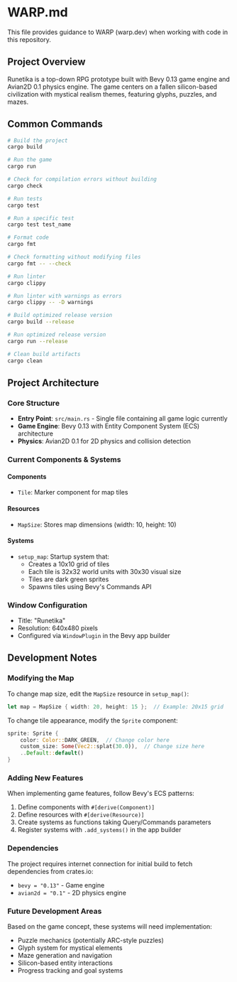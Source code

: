 # WARP.md

This file provides guidance to WARP (warp.dev) when working with code in this repository.

## Project Overview

Runetika is a top-down RPG prototype built with Bevy 0.13 game engine and Avian2D 0.1 physics engine. The game centers on a fallen silicon-based civilization with mystical realism themes, featuring glyphs, puzzles, and mazes.

## Common Commands

```bash
# Build the project
cargo build

# Run the game
cargo run

# Check for compilation errors without building
cargo check

# Run tests
cargo test

# Run a specific test
cargo test test_name

# Format code
cargo fmt

# Check formatting without modifying files
cargo fmt -- --check

# Run linter
cargo clippy

# Run linter with warnings as errors
cargo clippy -- -D warnings

# Build optimized release version
cargo build --release

# Run optimized release version
cargo run --release

# Clean build artifacts
cargo clean
```

## Project Architecture

### Core Structure
- **Entry Point**: `src/main.rs` - Single file containing all game logic currently
- **Game Engine**: Bevy 0.13 with Entity Component System (ECS) architecture
- **Physics**: Avian2D 0.1 for 2D physics and collision detection

### Current Components & Systems

#### Components
- `Tile`: Marker component for map tiles

#### Resources
- `MapSize`: Stores map dimensions (width: 10, height: 10)

#### Systems
- `setup_map`: Startup system that:
  - Creates a 10x10 grid of tiles
  - Each tile is 32x32 world units with 30x30 visual size
  - Tiles are dark green sprites
  - Spawns tiles using Bevy's Commands API

### Window Configuration
- Title: "Runetika"
- Resolution: 640x480 pixels
- Configured via `WindowPlugin` in the Bevy app builder

## Development Notes

### Modifying the Map
To change map size, edit the `MapSize` resource in `setup_map()`:
```rust
let map = MapSize { width: 20, height: 15 };  // Example: 20x15 grid
```

To change tile appearance, modify the `Sprite` component:
```rust
sprite: Sprite { 
    color: Color::DARK_GREEN,  // Change color here
    custom_size: Some(Vec2::splat(30.0)),  // Change size here
    ..Default::default() 
}
```

### Adding New Features
When implementing game features, follow Bevy's ECS patterns:
1. Define components with `#[derive(Component)]`
2. Define resources with `#[derive(Resource)]`
3. Create systems as functions taking Query/Commands parameters
4. Register systems with `.add_systems()` in the app builder

### Dependencies
The project requires internet connection for initial build to fetch dependencies from crates.io:
- `bevy = "0.13"` - Game engine
- `avian2d = "0.1"` - 2D physics engine

### Future Development Areas
Based on the game concept, these systems will need implementation:
- Puzzle mechanics (potentially ARC-style puzzles)
- Glyph system for mystical elements
- Maze generation and navigation
- Silicon-based entity interactions
- Progress tracking and goal systems
